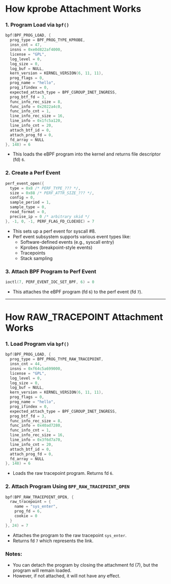 # How kprobe Attachment Works

### 1. Program Load via `bpf()`
```c
bpf(BPF_PROG_LOAD, {
  prog_type = BPF_PROG_TYPE_KPROBE,
  insn_cnt = 47,
  insns = 0xe0d822af4000,
  license = "GPL",
  log_level = 0,
  log_size = 0,
  log_buf = NULL,
  kern_version = KERNEL_VERSION(6, 11, 11),
  prog_flags = 0,
  prog_name = "hello",
  prog_ifindex = 0,
  expected_attach_type = BPF_CGROUP_INET_INGRESS,
  prog_btf_fd = 3,
  func_info_rec_size = 8,
  func_info = 0x2022a4c0,
  func_info_cnt = 1,
  line_info_rec_size = 16,
  line_info = 0x1fc5a120,
  line_info_cnt = 20,
  attach_btf_id = 0,
  attach_prog_fd = 0,
  fd_array = NULL
}, 148) = 6
```
- This loads the eBPF program into the kernel and returns file descriptor (fd) `6`.

### 2. Create a Perf Event
```c
perf_event_open({
  type = 0x8 /* PERF_TYPE_??? */,
  size = 0x88 /* PERF_ATTR_SIZE_??? */,
  config = 0,
  sample_period = 1,
  sample_type = 0,
  read_format = 0,
  precise_ip = 0 /* arbitrary skid */
}, -1, 0, -1, PERF_FLAG_FD_CLOEXEC) = 7
```
- This sets up a perf event for syscall #8.
- Perf event subsystem supports various event types like:
  - Software-defined events (e.g., syscall entry)
  - Kprobes (breakpoint-style events)
  - Tracepoints
  - Stack sampling

### 3. Attach BPF Program to Perf Event
```c
ioctl(7, PERF_EVENT_IOC_SET_BPF, 6) = 0
```
- This attaches the eBPF program (fd `6`) to the perf event (fd `7`).

---

# How RAW_TRACEPOINT Attachment Works

### 1. Load Program via `bpf()`
```c
bpf(BPF_PROG_LOAD, {
  prog_type = BPF_PROG_TYPE_RAW_TRACEPOINT,
  insn_cnt = 44,
  insns = 0xf64c5a699000,
  license = "GPL",
  log_level = 0,
  log_size = 0,
  log_buf = NULL,
  kern_version = KERNEL_VERSION(6, 11, 11),
  prog_flags = 0,
  prog_name = "hello",
  prog_ifindex = 0,
  expected_attach_type = BPF_CGROUP_INET_INGRESS,
  prog_btf_fd = 3,
  func_info_rec_size = 8,
  func_info = 0x40ad7280,
  func_info_cnt = 1,
  line_info_rec_size = 16,
  line_info = 0x3f6d7a70,
  line_info_cnt = 20,
  attach_btf_id = 0,
  attach_prog_fd = 0,
  fd_array = NULL
}, 148) = 6
```
- Loads the raw tracepoint program. Returns fd `6`.

### 2. Attach Program Using `BPF_RAW_TRACEPOINT_OPEN`
```c
bpf(BPF_RAW_TRACEPOINT_OPEN, {
  raw_tracepoint = {
    name = "sys_enter",
    prog_fd = 6,
    cookie = 0
  }
}, 24) = 7
```
- Attaches the program to the raw tracepoint `sys_enter`.
- Returns fd `7` which represents the link.

### Notes:
- You can detach the program by closing the attachment fd (7), but the program will remain loaded.
- However, if not attached, it will not have any effect.

